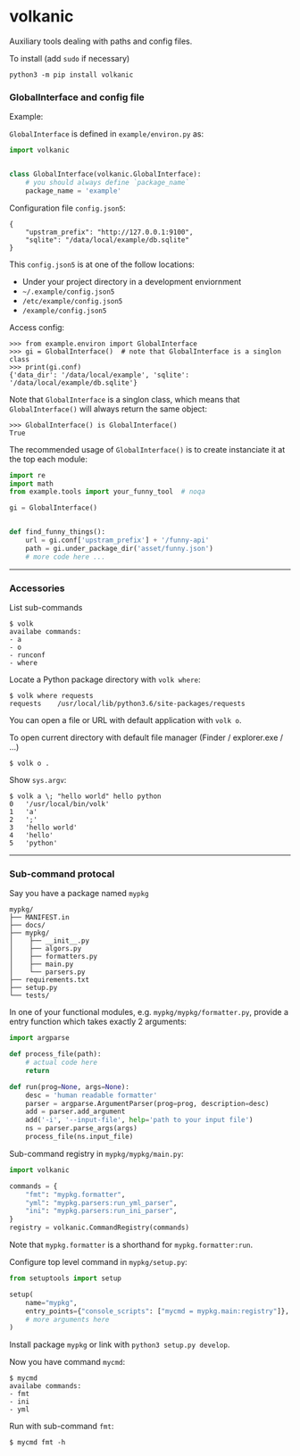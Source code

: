 volkanic
========

Auxiliary tools dealing with paths and config files. 

To install (add `sudo` if necessary)

    python3 -m pip install volkanic


### GlobalInterface and config file

Example:

`GlobalInterface` is defined in `example/environ.py` as:

```python
import volkanic


class GlobalInterface(volkanic.GlobalInterface):
    # you should always define `package_name`
    package_name = 'example'
```

Configuration file `config.json5`:

```json5
{
    "upstram_prefix": "http://127.0.0.1:9100",
    "sqlite": "/data/local/example/db.sqlite"
}
```

This `config.json5` is at one of the follow locations:
- Under your project directory in a development enviornment
- `~/.example/config.json5`
- `/etc/example/config.json5`
- `/example/config.json5`

Access config:

```
>>> from example.environ import GlobalInterface 
>>> gi = GlobalInterface()  # note that GlobalInterface is a singlon class
>>> print(gi.conf)
{'data_dir': '/data/local/example', 'sqlite': '/data/local/example/db.sqlite'}
```

Note that `GlobalInterface` is a singlon class, which means that 
`GlobalInterface()` will always return the same object:
```
>>> GlobalInterface() is GlobalInterface()
True
```

The recommended usage of `GlobalInterface()` is to create instanciate it 
at the top each module:

```python
import re
import math
from example.tools import your_funny_tool  # noqa

gi = GlobalInterface()


def find_funny_things():
    url = gi.conf['upstram_prefix'] + '/funny-api'
    path = gi.under_package_dir('asset/funny.json')
    # more code here ...
```


-------------------------------------------------------------------------
### Accessories

List sub-commands

    $ volk
    availabe commands:
    - a
    - o
    - runconf
    - where

Locate a Python package directory with `volk where`:

    $ volk where requests
    requests	/usr/local/lib/python3.6/site-packages/requests


You can open a file or URL with default application with `volk o`.

To open current directory with default file manager (Finder / explorer.exe / ...)

    $ volk o .

Show `sys.argv`:

    $ volk a \; "hello world" hello python
    0	'/usr/local/bin/volk'
    1	'a'
    2	';'
    3	'hello world'
    4	'hello'
    5	'python'

-------------------------------------------------------------------------
### Sub-command protocal

Say you have a package named `mypkg`


    mypkg/
    ├── MANIFEST.in
    ├── docs/
    ├── mypkg/
    │    ├── __init__.py
    │    ├── algors.py
    │    ├── formatters.py
    │    ├── main.py
    │    └── parsers.py
    ├── requirements.txt
    ├── setup.py
    └── tests/


In one of your functional modules, e.g. `mypkg/mypkg/formatter.py`,
provide a entry function which takes exactly 2 arguments:


```python
import argparse

def process_file(path):
    # actual code here
    return

def run(prog=None, args=None):
    desc = 'human readable formatter'
    parser = argparse.ArgumentParser(prog=prog, description=desc)
    add = parser.add_argument
    add('-i', '--input-file', help='path to your input file')
    ns = parser.parse_args(args)
    process_file(ns.input_file)
```


Sub-command registry in `mypkg/mypkg/main.py`:


```python
import volkanic

commands = {
    "fmt": "mypkg.formatter",
    "yml": "mypkg.parsers:run_yml_parser",
    "ini": "mypkg.parsers:run_ini_parser",
}
registry = volkanic.CommandRegistry(commands)
```

Note that `mypkg.formatter` is a shorthand for `mypkg.formatter:run`.


Configure top level command in `mypkg/setup.py`:

```python
from setuptools import setup

setup(
    name="mypkg",
    entry_points={"console_scripts": ["mycmd = mypkg.main:registry"]},
    # more arguments here
)
```


Install package `mypkg` or link with `python3 setup.py develop`.

Now you have command `mycmd`:

    $ mycmd
    availabe commands:
    - fmt
    - ini
    - yml

Run with sub-command `fmt`:

    $ mycmd fmt -h

